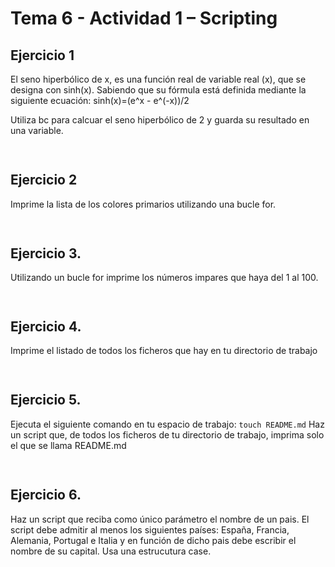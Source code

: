 # Tema 6 - Actividad 1 – Scripting

 
## Ejercicio 1
El seno hiperbólico de x, es una función real de variable real (x),  que se designa con sinh(x). Sabiendo que su fórmula está definida mediante la siguiente ecuación:  sinh(x)=(e^x - e^(-x))/2

Utiliza bc para calcuar el seno hiperbólico de 2 y guarda su resultado en una variable.

```bash
 

```
 

## Ejercicio 2

Imprime la lista de los colores primarios utilizando una bucle for.

```bash
 

```

## Ejercicio 3.	 

Utilizando un bucle for imprime los números impares  que haya del 1 al 100. 
 
```
 

```
 
 
## Ejercicio 4.	 
Imprime el listado de todos los ficheros que hay en tu directorio de trabajo
  
```bash
 

``` 


## Ejercicio 5.  
 
Ejecuta el siguiente comando en tu espacio de trabajo: 
`touch README.md`
Haz un script que, de todos los ficheros de tu directorio de trabajo, imprima solo el que se llama README.md

```bash
 

``` 


## Ejercicio 6.  
Haz un script que reciba como único parámetro el nombre de un pais. El script debe admitir al menos los siguientes países: España, Francia, Alemania, Portugal e Italia y en función de dicho pais debe escribir el nombre de su capital. Usa una estrucutura case. 

```bash
 


``` 


